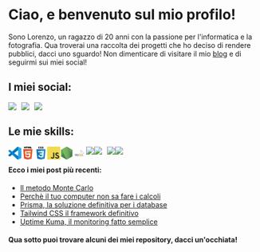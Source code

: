 # Ciao, e benvenuto sul mio profilo!

Sono Lorenzo, un ragazzo di 20 anni con la passione per l'informatica e la fotografia. Qua troverai una raccolta dei progetti che ho deciso di rendere pubblici, dacci uno sguardo! Non dimenticare di visitare il mio [blog](https://lollo03.github.io) e di seguirmi sui miei social!

## I miei social:
<a href="https://www.instagram.com/lolloandr/"><img align="left" width="26px" src="https://img.icons8.com/fluency/48/000000/instagram-new.png"/></a>
<a href="https://lollo03.github.io"><img align="left" width="26px" src="https://img.icons8.com/external-prettycons-lineal-color-prettycons/49/000000/external-world-travel-prettycons-lineal-color-prettycons-1.png"/></a>
<a href="https://telegram.me/lollo_0"><img align="left" width="26px" src="https://img.icons8.com/color/48/000000/telegram-app--v1.png"/></a>
<br/>

## Le mie skills:
<img align="left" alt="Visual Studio Code" width="26px" src="https://raw.githubusercontent.com/github/explore/80688e429a7d4ef2fca1e82350fe8e3517d3494d/topics/visual-studio-code/visual-studio-code.png" />
<img align="left" alt="HTML5" width="26px" src="https://raw.githubusercontent.com/github/explore/80688e429a7d4ef2fca1e82350fe8e3517d3494d/topics/html/html.png" />
<img align="left" alt="CSS3" width="26px" src="https://raw.githubusercontent.com/github/explore/80688e429a7d4ef2fca1e82350fe8e3517d3494d/topics/css/css.png" />
<img align="left" alt="JavaScript" width="26px" src="https://raw.githubusercontent.com/github/explore/80688e429a7d4ef2fca1e82350fe8e3517d3494d/topics/javascript/javascript.png" />
<img align="left" alt="Node.js" width="26px" src="https://raw.githubusercontent.com/github/explore/80688e429a7d4ef2fca1e82350fe8e3517d3494d/topics/nodejs/nodejs.png" />
<img align="left" alt="MySQL" width="26px" src="https://raw.githubusercontent.com/github/explore/80688e429a7d4ef2fca1e82350fe8e3517d3494d/topics/mysql/mysql.png" />
<img align="left" src="https://img.icons8.com/color-glass/26/000000/github.png"/>
<img align="left" width="26px" src="https://upload.wikimedia.org/wikipedia/commons/9/95/Vue.js_Logo_2.svg" />
<img align="left" src="https://img.icons8.com/color/26/000000/python--v1.png"/>
<img aling="left" src="https://img.icons8.com/fluency/26/000000/arduino.png"/>
<br/>

#### Ecco i miei post più recenti:
<!--START_SECTION:feed-->
* [Il metodo Monte Carlo](https:&#x2F;&#x2F;github.com&#x2F;lollo03&#x2F;lollo03.github.io&#x2F;blob&#x2F;articles&#x2F;09%20-%20Il%20metodo%20Monte%20Carlo.md)
* [Perchè il tuo computer non sa fare i calcoli](https:&#x2F;&#x2F;github.com&#x2F;lollo03&#x2F;lollo03.github.io&#x2F;blob&#x2F;articles&#x2F;08%20-%20Perch%C3%A8%20il%20tuo%20computer%20non%20sa%20fare%20calcoli.md)
* [Prisma, la soluzione definitiva per i database](https:&#x2F;&#x2F;github.com&#x2F;lollo03&#x2F;lollo03.github.io&#x2F;blob&#x2F;articles&#x2F;07%20-%20Prisma%2C%20la%20soluzione%20definitiva%20per%20i%20database.md)
* [Tailwind CSS il framework definitivo](https:&#x2F;&#x2F;github.com&#x2F;lollo03&#x2F;lollo03.github.io&#x2F;blob&#x2F;articles&#x2F;06%20-%20Tailwind%20CSS%2C%20il%20framework%20definitivo.md)
* [Uptime Kuma, il monitoring fatto semplice](https:&#x2F;&#x2F;github.com&#x2F;lollo03&#x2F;lollo03.github.io&#x2F;blob&#x2F;articles&#x2F;05%20-%20Uptime%20kuma%2C%20il%20monitoring%20fatto%20semplice.md)
<!--END_SECTION:feed-->

#### Qua sotto puoi trovare alcuni dei miei repository, dacci un'occhiata!
